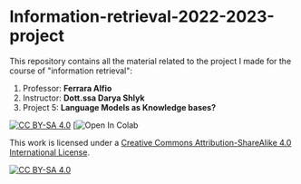 # Information-retrieval-2022-2023-project

This repository contains all the material related to the project I made for the course of "information retrieval":

<ol>
<li>Professor: <b>Ferrara Alfio</b>
<li>Instructor: <b>Dott.ssa Darya Shlyk</b>
<li>Project 5: <b>Language Models as Knowledge bases?</b>
</ol>

[![CC BY-SA 4.0][cc-by-sa-shield]][cc-by-sa]
[![Open In Colab](https://colab.research.google.com/drive/1aUveMFAoHTSZGCTNQs8vgn0rm-W2lC26?hl=it#scrollTo=ZIxX37jGUubD)

This work is licensed under a
[Creative Commons Attribution-ShareAlike 4.0 International License][cc-by-sa].

[![CC BY-SA 4.0][cc-by-sa-image]][cc-by-sa]

[cc-by-sa]: http://creativecommons.org/licenses/by-sa/4.0/
[cc-by-sa-image]: https://licensebuttons.net/l/by-sa/4.0/88x31.png
[cc-by-sa-shield]: https://img.shields.io/badge/License-CC%20BY--SA%204.0-lightgrey.svg

